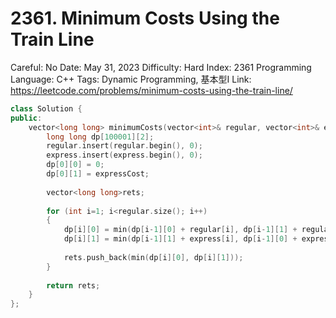 # 2361. Minimum Costs Using the Train Line

Careful: No
Date: May 31, 2023
Difficulty: Hard
Index: 2361
Programming Language: C++
Tags: Dynamic Programming, 基本型I
Link: https://leetcode.com/problems/minimum-costs-using-the-train-line/

```cpp
class Solution {
public:
    vector<long long> minimumCosts(vector<int>& regular, vector<int>& express, int expressCost) {
        long long dp[100001][2];
        regular.insert(regular.begin(), 0);
        express.insert(express.begin(), 0);
        dp[0][0] = 0;
        dp[0][1] = expressCost;
        
        vector<long long>rets;        
        
        for (int i=1; i<regular.size(); i++)
        {
            dp[i][0] = min(dp[i-1][0] + regular[i], dp[i-1][1] + regular[i]);
            dp[i][1] = min(dp[i-1][1] + express[i], dp[i-1][0] + expressCost + express[i]);
                        
            rets.push_back(min(dp[i][0], dp[i][1]));                
        }
        
        return rets;
    }
};
```